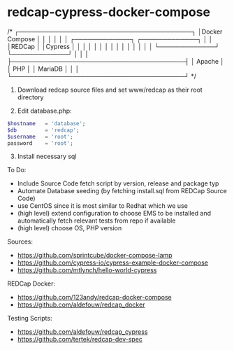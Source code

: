 # redcap-cypress-docker-compose

/*
┌────────────────────────────────────────┐
│Docker Compose                          │
│                                        │
│                                        │
│  ┌─────────────┐      ┌─────────────┐  │
│  │REDCap       │      │Cypress      │  │
│  │             │      │             │  │
│  │             │      │             │  │
│  └─────────────┘      └─────────────┘  │
│                                        │
├────────────────────────────────────────┤
│  Apache                                │
│  PHP                                   │
│  MariaDB                               │
│                                        │
└────────────────────────────────────────┘
 */

1. Download redcap source files and set www/redcap as their root directory

2. Edit database.php: 

```php
$hostname   = 'database';
$db         = 'redcap';
$username   = 'root';
password    = 'root';
```

3. Install necessary sql



To Do:

- Include Source Code fetch script by version, release and package typ
- Automate Database seeding (by fetching install.sql from REDCap Source Code)
- use CentOS since it is most similar to Redhat which we use
- (high level) extend configuration to choose EMS to be installed and automatically fetch relevant tests from repo if available
- (high level) choose OS, PHP version

Sources:
- https://github.com/sprintcube/docker-compose-lamp
- https://github.com/cypress-io/cypress-example-docker-compose
- https://github.com/mtlynch/hello-world-cypress

REDCap Docker:
- https://github.com/123andy/redcap-docker-compose
- https://github.com/aldefouw/redcap_docker

Testing Scripts:
- https://github.com/aldefouw/redcap_cypress
- https://github.com/tertek/redcap-dev-spec
